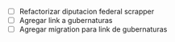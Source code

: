 
- [ ] Refactorizar diputacion federal scrapper
- [ ] Agregar link a gubernaturas
- [ ] Agregar migration para link de gubernaturas
